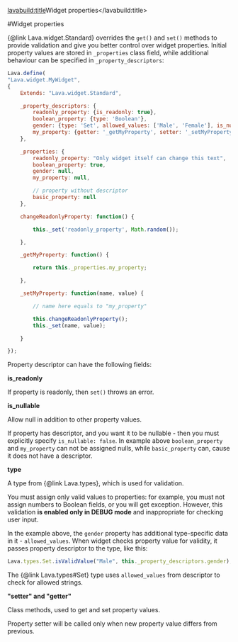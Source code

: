 <lavabuild:title>Widget properties</lavabuild:title>

#Widget properties

{@link Lava.widget.Standard} overrides the `get()` and `set()` methods to provide validation and give you better control 
over widget properties. Initial property values are stored in `_properties` class field, while additional behaviour
can be specified in `_property_descriptors`:

```javascript
Lava.define(
"Lava.widget.MyWidget",
{
	Extends: "Lava.widget.Standard",

	_property_descriptors: {
		readonly_property: {is_readonly: true},
		boolean_property: {type: 'Boolean'},
		gender: {type: 'Set', allowed_values: ['Male', 'Female'], is_nullable: true},
		my_property: {getter: '_getMyProperty', setter: '_setMyProperty'}
	},

	_properties: {
		readonly_property: "Only widget itself can change this text",
		boolean_property: true,
		gender: null,
		my_property: null,

		// property without descriptor
		basic_property: null
	},

	changeReadonlyProperty: function() {

		this._set('readonly_property', Math.random());

	},

	_getMyProperty: function() {

		return this._properties.my_property;

	},

	_setMyProperty: function(name, value) {

		// name here equals to "my_property"

		this.changeReadonlyProperty();
		this._set(name, value);

	}

});
```

Property descriptor can have the following fields:

<b>is_readonly</b>

If property is readonly, then `set()` throws an error.

<b>is_nullable</b>

Allow <kw>null</kw> in addition to other property values.

If property has descriptor, and you want it to be nullable - then you must explicitly specify `is_nullable: false`.
In example above `boolean_property` and `my_property` can not be assigned nulls, while `basic_property` can,
cause it does not have a descriptor.

<b>type</b>

A type from {@link Lava.types}, which is used for validation.

You must assign only valid values to properties: for example, you must not assign numbers to Boolean fields,
or you will get exception. However, this validation <b>is enabled only in DEBUG mode</b> 
and inappropriate for checking user input.

In the example above, the `gender` property has additional type-specific data in it - `allowed_values`.
When widget checks property value for validity, it passes property descriptor to the type, like this:

```javascript
Lava.types.Set.isValidValue("Male", this._property_descriptors.gender);
```

The {@link Lava.types#Set} type uses `allowed_values` from descriptor to check for allowed strings.

<b>"setter" and "getter"</b>

Class methods, used to get and set property values.

Property setter will be called only when new property value differs from previous.
